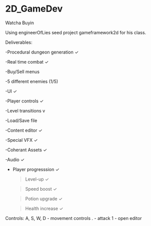 # 2D_GameDev

Watcha Buyin

Using engineerOfLies seed project gameframework2d for his class. 

Deliverables:


-Procedural dungeon generation ✓

-Real time combat ✓

-Buy/Sell menus

-5 different enemies (1/5)

-UI ✓

-Player controls ✓

-Level transitions v

-Load/Save file

-Content editor ✓

-Special VFX ✓

-Coherant Assets ✓

-Audio ✓

- Player progresssion ✓

  >Level-up ✓
  
  >Speed boost ✓
  
  >Potion upgrade ✓ 
  
  >Health increase ✓
  



Controls:
A, S, W, D - movement controls
. - attack
1 - open editor 

